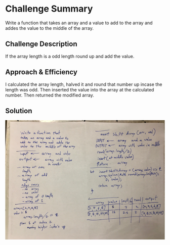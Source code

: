 # Challenge Summary
<!-- Short summary or background information -->
Write a function that takes an array and a value to add to the array and addes the value to the middle of the array.

## Challenge Description
<!-- Description of the challenge -->
If the array length is a odd length round up and add the value.

## Approach & Efficiency
<!-- What approach did you take? Why? What is the Big O space/time for this approach? -->
I calculated the array length, halved it and round that number up incase the length was odd.  Then inserted the value into the array at the calculated number.  Then returned the modified array.

## Solution
<!-- Embedded whiteboard image -->
![Whiteboard Image](./assets/array-shift.jpg)